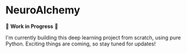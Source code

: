 # NeuroAlchemy
🚀 **Work in Progress** 🚀

I'm currently building this deep learning project from scratch, using pure Python. Exciting things are coming, so stay tuned for updates!
